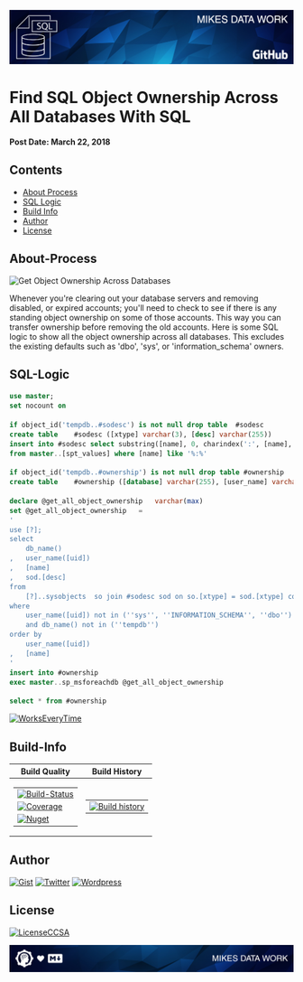 ![MIKES DATA WORK GIT REPO](https://raw.githubusercontent.com/mikesdatawork/images/master/git_mikes_data_work_banner_01.png "Mikes Data Work")        

# Find SQL Object Ownership Across All Databases With SQL
**Post Date: March 22, 2018**        



## Contents    
- [About Process](##About-Process)  
- [SQL Logic](#SQL-Logic)  
- [Build Info](#Build-Info)  
- [Author](#Author)  
- [License](#License)       

## About-Process

![Get Object Ownership Across Databases]( https://mikesdatawork.files.wordpress.com/2018/03/image0013.png "Get Object Ownership With SQL")
 
<p>Whenever you're clearing out your database servers and removing disabled, or expired accounts; you'll need to check to see if there is any standing object ownership on some of those accounts. This way you can transfer ownership before removing the old accounts.
Here is some SQL logic to show all the object ownership across all databases. This excludes the existing defaults such as 'dbo', 'sys', or 'information_schema' owners.</p>    
  
## SQL-Logic
```SQL
use master;
set nocount on
 
if object_id('tempdb..#sodesc') is not null drop table  #sodesc
create table    #sodesc ([xtype] varchar(3), [desc] varchar(255))
insert into #sodesc select substring([name], 0, charindex(':', [name], 0)), right([name], charindex(':', reverse([name])) - 1) 
from master..[spt_values] where [name] like '%:%'
 
if object_id('tempdb..#ownership') is not null drop table #ownership
create table    #ownership ([database] varchar(255), [user_name] varchar(255), [object_name] varchar(255), [object_type] varchar(255))
 
declare @get_all_object_ownership   varchar(max)
set @get_all_object_ownership   =
'
use [?]; 
select
    db_name()
,   user_name([uid])
,   [name]
,   sod.[desc]
from
    [?]..sysobjects  so join #sodesc sod on so.[xtype] = sod.[xtype] collate SQL_Latin1_General_CP1_CI_AS
where
    user_name([uid]) not in (''sys'', ''INFORMATION_SCHEMA'', ''dbo'')
    and db_name() not in (''tempdb'')
order by
    user_name([uid])
,   [name]
'
insert into #ownership
exec master..sp_msforeachdb @get_all_object_ownership 
 
select * from #ownership
```


[![WorksEveryTime](https://forthebadge.com/images/badges/60-percent-of-the-time-works-every-time.svg)](https://shitday.de/)

## Build-Info

| Build Quality | Build History |
|--|--|
|<table><tr><td>[![Build-Status](https://ci.appveyor.com/api/projects/status/pjxh5g91jpbh7t84?svg?style=flat-square)](#)</td></tr><tr><td>[![Coverage](https://coveralls.io/repos/github/tygerbytes/ResourceFitness/badge.svg?style=flat-square)](#)</td></tr><tr><td>[![Nuget](https://img.shields.io/nuget/v/TW.Resfit.Core.svg?style=flat-square)](#)</td></tr></table>|<table><tr><td>[![Build history](https://buildstats.info/appveyor/chart/tygerbytes/resourcefitness)](#)</td></tr></table>|

## Author

[![Gist](https://img.shields.io/badge/Gist-MikesDataWork-<COLOR>.svg)](https://gist.github.com/mikesdatawork)
[![Twitter](https://img.shields.io/badge/Twitter-MikesDataWork-<COLOR>.svg)](https://twitter.com/mikesdatawork)
[![Wordpress](https://img.shields.io/badge/Wordpress-MikesDataWork-<COLOR>.svg)](https://mikesdatawork.wordpress.com/)

 
## License
[![LicenseCCSA](https://img.shields.io/badge/License-CreativeCommonsSA-<COLOR>.svg)](https://creativecommons.org/share-your-work/licensing-types-examples/)

![Mikes Data Work](https://raw.githubusercontent.com/mikesdatawork/images/master/git_mikes_data_work_banner_02.png "Mikes Data Work")

